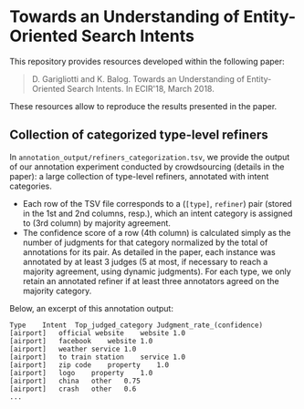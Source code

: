 # Towards an Understanding of Entity-Oriented Search Intents

This repository provides resources developed within the following paper:

> D. Garigliotti and K. Balog. Towards an Understanding of Entity-Oriented Search Intents. In ECIR'18, March 2018.

These resources allow to reproduce the results presented in the paper.


## Collection of categorized type-level refiners

In `annotation_output/refiners_categorization.tsv`, we provide the output of our annotation experiment conducted by crowdsourcing (details in the paper): a large collection of type-level refiners, annotated with intent categories.

  - Each row of the TSV file corresponds to a (`[type]`, `refiner`) pair (stored in the 1st and 2nd columns, resp.), which an intent category is assigned to (3rd column) by majority agreement.
  - The confidence score of a row (4th column) is calculated simply as the number of judgments for that category normalized by the total of annotations for its pair. As detailed in the paper, each instance was annotated by at least 3 judges (5 at most, if necessary to reach a majority agreement, using dynamic judgments). For each type, we only retain an annotated refiner if at least three annotators agreed on the majority category.

Below, an excerpt of this annotation output:

```
Type	Intent	Top_judged_category	Judgment_rate_(confidence)
[airport]	official website	website	1.0
[airport]	facebook	website	1.0
[airport]	weather	service	1.0
[airport]	to train station	service	1.0
[airport]	zip code	property	1.0
[airport]	logo	property	1.0
[airport]	china	other	0.75
[airport]	crash	other	0.6
...
```
